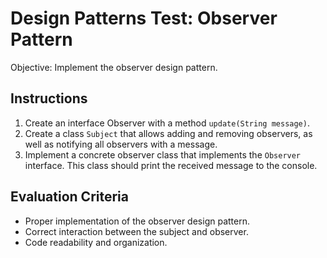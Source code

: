 # Design Patterns Test: Observer Pattern

Objective: Implement the observer design pattern.

## Instructions

1. Create an interface Observer with a method `update(String message)`.
2. Create a class `Subject` that allows adding and removing observers,
   as well as notifying all observers with a message.
3. Implement a concrete observer class that implements the `Observer` interface.
   This class should print the received message to the console.

## Evaluation Criteria

* Proper implementation of the observer design pattern.
* Correct interaction between the subject and observer.
* Code readability and organization.
